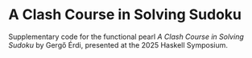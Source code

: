 # A Clash Course in Solving Sudoku

Supplementary code for the functional pearl _A Clash Course in Solving
Sudoku_ by Gergő Érdi, presented at the 2025 Haskell Symposium.
